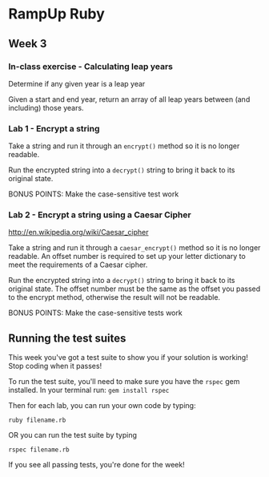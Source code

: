 # RampUp Ruby

## Week 3

### In-class exercise - Calculating leap years

Determine if any given year is a leap year

Given a start and end year, return an array of all leap years between (and including) those years.


### Lab 1 - Encrypt a string

Take a string and run it through an ```encrypt()``` method so it is no longer readable.

Run the encrypted string into a ```decrypt()``` string to bring it back to its original state.

BONUS POINTS: Make the case-sensitive test work


### Lab 2 - Encrypt a string using a Caesar Cipher

http://en.wikipedia.org/wiki/Caesar_cipher

Take a string and run it through a ```caesar_encrypt()``` method so it is no longer readable.  An offset number is required to set up your letter dictionary to meet the requirements of a Caesar cipher.

Run the encrypted string into a ```decrypt()``` string to bring it back to its original state.  The offset number must be the same as the offset you passed to the encrypt method, otherwise the result will not be readable.

BONUS POINTS: Make the case-sensitive tests work


## Running the test suites

This week you've got a test suite to show you if your solution is working!  Stop coding when it passes!

To run the test suite, you'll need to make sure you have the ```rspec``` gem installed.  In your terminal run:  ```gem install rspec```

Then for each lab, you can run your own code by typing:

```ruby filename.rb```

OR you can run the test suite by typing

```rspec filename.rb```

If you see all passing tests, you're done for the week!


